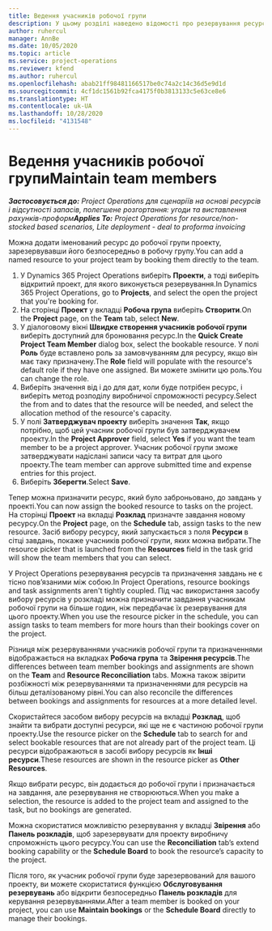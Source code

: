 ```yaml
---
title: Ведення учасників робочої групи
description: У цьому розділі наведено відомості про резервування ресурсів для робочих груп проекту та призначення їх завдань.
author: ruhercul
manager: AnnBe
ms.date: 10/05/2020
ms.topic: article
ms.service: project-operations
ms.reviewer: kfend
ms.author: ruhercul
ms.openlocfilehash: abab21ff98481166517be0c74a2c14c36d5e9d1d
ms.sourcegitcommit: 4cf1dc1561b92fca4175f0b3813133c5e63ce8e6
ms.translationtype: HT
ms.contentlocale: uk-UA
ms.lasthandoff: 10/28/2020
ms.locfileid: "4131548"
---
```

# <a name="maintain-team-members"></a><span data-ttu-id="5350d-103">Ведення учасників робочої групи</span><span class="sxs-lookup"><span data-stu-id="5350d-103">Maintain team members</span></span>

<span data-ttu-id="5350d-104">_**Застосовується до:** Project Operations для сценаріїв на основі ресурсів і відсутності запасів, полегшене розгортання: угоди та виставлення рахунків-проформ_</span><span class="sxs-lookup"><span data-stu-id="5350d-104">_**Applies To:** Project Operations for resource/non-stocked based scenarios, Lite deployment - deal to proforma invoicing_</span></span>

<span data-ttu-id="5350d-105">Можна додати іменований ресурс до робочої групи проекту, зарезервувавши його безпосередньо в робочу групу.</span><span class="sxs-lookup"><span data-stu-id="5350d-105">You can add a named resource to your project team by booking them directly to the team.</span></span>

1. <span data-ttu-id="5350d-106">У Dynamics 365 Project Operations виберіть **Проекти**, а тоді виберіть відкритий проект, для якого виконується резервування.</span><span class="sxs-lookup"><span data-stu-id="5350d-106">In Dynamics 365 Project Operations, go to **Projects**, and select the open the project that you're booking for.</span></span>
2. <span data-ttu-id="5350d-107">На сторінці **Проект** у вкладці **Робоча група** виберіть **Створити**.</span><span class="sxs-lookup"><span data-stu-id="5350d-107">On the **Project** page, on the **Team** tab, select **New**.</span></span> 
3. <span data-ttu-id="5350d-108">У діалоговому вікні **Швидке створення учасників робочої групи** виберіть доступний для бронювання ресурс.</span><span class="sxs-lookup"><span data-stu-id="5350d-108">In the **Quick Create Project Team Member** dialog box, select the bookable resource.</span></span> <span data-ttu-id="5350d-109">У полі **Роль** буде вставлено роль за замовчуванням для ресурсу, якщо він має таку призначену.</span><span class="sxs-lookup"><span data-stu-id="5350d-109">The **Role** field will populate with the resource's default role if they have one assigned.</span></span> <span data-ttu-id="5350d-110">Ви можете змінити цю роль.</span><span class="sxs-lookup"><span data-stu-id="5350d-110">You can change the role.</span></span> 
4. <span data-ttu-id="5350d-111">Виберіть значення від і до для дат, коли буде потрібен ресурс, і виберіть метод розподілу виробничої спроможності ресурсу.</span><span class="sxs-lookup"><span data-stu-id="5350d-111">Select the from and to dates that the resource will be needed, and select the allocation method of the resource's capacity.</span></span> 
5. <span data-ttu-id="5350d-112">У полі **Затверджувач проекту** виберіть значення **Так**, якщо потрібно, щоб цей учасник робочої групи був затверджувачем проекту.</span><span class="sxs-lookup"><span data-stu-id="5350d-112">In the **Project Approver** field, select **Yes** if you want the team member to be a project approver.</span></span> <span data-ttu-id="5350d-113">Учасник робочої групи зможе затверджувати надіслані записи часу та витрат для цього проекту.</span><span class="sxs-lookup"><span data-stu-id="5350d-113">The team member can approve submitted time and expense entries for this project.</span></span> 
6. <span data-ttu-id="5350d-114">Виберіть **Зберегти**.</span><span class="sxs-lookup"><span data-stu-id="5350d-114">Select **Save**.</span></span>

<span data-ttu-id="5350d-115">Тепер можна призначити ресурс, який було заброньовано, до завдань у проекті.</span><span class="sxs-lookup"><span data-stu-id="5350d-115">You can now assign the booked resource to tasks on the project.</span></span> <span data-ttu-id="5350d-116">На сторінці **Проект** на вкладці **Розклад** призначте завдання новому ресурсу.</span><span class="sxs-lookup"><span data-stu-id="5350d-116">On the **Project** page, on the **Schedule** tab, assign tasks to the new resource.</span></span> <span data-ttu-id="5350d-117">Засіб вибору ресурсу, який запускається з поля **Ресурси** в сітці завдань, покаже учасників робочої групи, яких можна вибрати.</span><span class="sxs-lookup"><span data-stu-id="5350d-117">The resource picker that is launched from the **Resources** field in the task grid will show the team members that you can select.</span></span>


<span data-ttu-id="5350d-118">У Project Operations резервування ресурсів та призначення завдань не є тісно пов’язаними між собою.</span><span class="sxs-lookup"><span data-stu-id="5350d-118">In Project Operations, resource bookings and task assignments aren't tightly coupled.</span></span> <span data-ttu-id="5350d-119">Під час використання засобу вибору ресурсів у розкладі можна призначити завдання учасникам робочої групи на більше годин, ніж передбачає їх резервування для цього проекту.</span><span class="sxs-lookup"><span data-stu-id="5350d-119">When you use the resource picker in the schedule, you can assign tasks to team members for more hours than their bookings cover on the project.</span></span>

<span data-ttu-id="5350d-120">Різниця між резервуваннями учасників робочої групи та призначеннями відображається на вкладках **Робоча група** та **Звірення ресурсів**.</span><span class="sxs-lookup"><span data-stu-id="5350d-120">The differences between team member bookings and assignments are shown on the **Team** and **Resource Reconciliation** tabs.</span></span> <span data-ttu-id="5350d-121">Можна також звірити розбіжності між резервуваннями та призначеннями для ресурсів на більш деталізованому рівні.</span><span class="sxs-lookup"><span data-stu-id="5350d-121">You can also reconcile the differences between bookings and assignments for resources at a more detailed level.</span></span>

<span data-ttu-id="5350d-122">Скористайтеся засобом вибору ресурсів на вкладці **Розклад**, щоб знайти та вибрати доступні ресурси, які ще не є частиною робочої групи проекту.</span><span class="sxs-lookup"><span data-stu-id="5350d-122">Use the resource picker on the **Schedule** tab to search for and select bookable resources that are not already part of the project team.</span></span> <span data-ttu-id="5350d-123">Ці ресурси відображаються в засобі вибору ресурсів як **Інші ресурси**.</span><span class="sxs-lookup"><span data-stu-id="5350d-123">These resources are shown in the resource picker as **Other Resources**.</span></span>

<span data-ttu-id="5350d-124">Якщо вибрати ресурс, він додається до робочої групи і призначається на завдання, але резервування не створюються.</span><span class="sxs-lookup"><span data-stu-id="5350d-124">When you make a selection, the resource is added to the project team and assigned to the task, but no bookings are generated.</span></span>

<span data-ttu-id="5350d-125">Можна скористатися можливістю резервування у вкладці **Звірення** або **Панель розкладів**, щоб зарезервувати для проекту виробничу спроможність цього ресурсу.</span><span class="sxs-lookup"><span data-stu-id="5350d-125">You can use the **Reconciliation** tab’s extend booking capability or the **Schedule Board** to book the resource’s capacity to the project.</span></span>

<span data-ttu-id="5350d-126">Після того, як учасник робочої групи буде зарезервований для вашого проекту, ви можете скористатися функцією **Обслуговування резервувань** або відкрити безпосередньо **Панель розкладів** для керування резервуваннями.</span><span class="sxs-lookup"><span data-stu-id="5350d-126">After a team member is booked on your project, you can use **Maintain bookings** or the **Schedule Board** directly to manage their bookings.</span></span>
